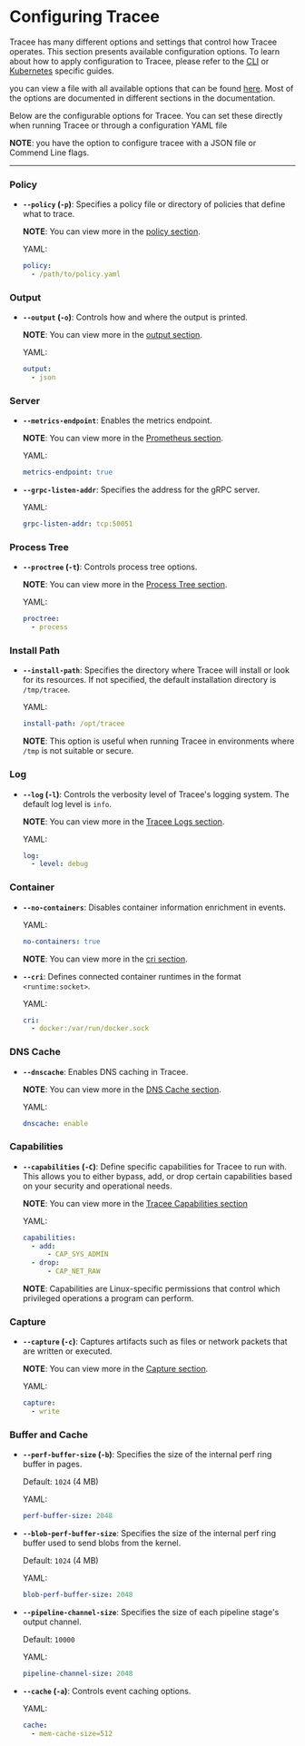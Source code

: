 # Configuring Tracee

Tracee has many different options and settings that control how Tracee operates. 
This section presents available configuration options. To learn about how to apply configuration to Tracee, please refer to the [CLI](./cli.md) or [Kubernetes](./kubernetes.md) specific guides.


you can view a file with all available options that can be found [here](https://github.com/aquasecurity/tracee/blob/main/examples/config/global_config.yaml). Most of the options are documented in different sections in the documentation.


Below are the configurable options for Tracee. You can set these directly when running Tracee or through a configuration YAML file

__NOTE__: you have the option to configure tracee with a JSON file or Commend Line flags.

----

### Policy

- **`--policy` (`-p`)**: Specifies a policy file or directory of policies that define what to trace.

  __NOTE__: You can view more in the [policy section](../../policies/index.md).

  YAML:
  ```yaml
  policy:
    - /path/to/policy.yaml
  ```


### Output

- **`--output` (`-o`)**: Controls how and where the output is printed.

  __NOTE__: You can view more in the [output section](../../outputs/index.md).

  YAML:
  ```yaml
  output:
    - json
  ```


### Server


- **`--metrics-endpoint`**: Enables the metrics endpoint.

  __NOTE__: You can view more in the [Prometheus section](../prometheus.md).

  YAML:
  ```yaml
  metrics-endpoint: true
  ```

- **`--grpc-listen-addr`**: Specifies the address for the gRPC server.

  YAML:
  ```yaml
  grpc-listen-addr: tcp:50051
  ```


### Process Tree

- **`--proctree` (`-t`)**: Controls process tree options.


  __NOTE__: You can view more in the [Process Tree section](../../advanced/data-sources/builtin/process-tree.md).

  YAML:
  ```yaml
  proctree:
    - process
  ```

### Install Path

- **`--install-path`**: Specifies the directory where Tracee will install or look for its resources. If not specified, the default installation directory is `/tmp/tracee`.

  YAML:
  ```yaml
  install-path: /opt/tracee
  ```

  __NOTE__: This option is useful when running Tracee in environments where `/tmp` is not suitable or secure.

### Log

- **`--log` (`-l`)**: Controls the verbosity level of Tracee's logging system. The default log level is `info`.


  __NOTE__: You can view more in the [Tracee Logs section](../../outputs/logging.md).

  YAML:
  ```yaml
  log:
    - level: debug
  ```

### Container

- **`--no-containers`**: Disables container information enrichment in events.

  YAML:
  ```yaml
  no-containers: true
  ```

  __NOTE__: You can view more in the [cri section](../../flags/containers.1.md).

- **`--cri`**: Defines connected container runtimes in the format `<runtime:socket>`.

  YAML:
  ```yaml
  cri:
    - docker:/var/run/docker.sock
  ```

### DNS Cache

- **`--dnscache`**: Enables DNS caching in Tracee.

  __NOTE__: You can view more in the [DNS Cache section](../../advanced/data-sources/builtin/dns.md). 

  YAML:
  ```yaml
  dnscache: enable
  ```

### Capabilities

- **`--capabilities` (`-C`)**: Define specific capabilities for Tracee to run with. This allows you to either bypass, add, or drop certain capabilities based on your security and operational needs.

    
  __NOTE__: You can view more in the [Tracee Capabilities section](../../flags/capabilities.1.md)

  YAML:
  ```yaml
  capabilities:
    - add: 
        - CAP_SYS_ADMIN
    - drop: 
        - CAP_NET_RAW
  ```

  __NOTE__: Capabilities are Linux-specific permissions that control which privileged operations a program can perform.


### Capture

- **`--capture` (`-c`)**: Captures artifacts such as files or network packets that are written or executed.


  __NOTE__: You can view more in the [Capture section](../../flags/capture.1.md).

  YAML:
  ```yaml
  capture:
    - write
  ```

### Buffer and Cache

- **`--perf-buffer-size` (`-b`)**: Specifies the size of the internal perf ring buffer in pages.

  Default: `1024` (4 MB)

  YAML:
  ```yaml
  perf-buffer-size: 2048
  ```

- **`--blob-perf-buffer-size`**: Specifies the size of the internal perf ring buffer used to send blobs from the kernel.

  Default: `1024` (4 MB)

  YAML:
  ```yaml
  blob-perf-buffer-size: 2048
  ```

- **`--pipeline-channel-size`**: Specifies the size of each pipeline stage's output channel.

  Default: `10000`

  YAML:
  ```yaml
  pipeline-channel-size: 2048
  ```

- **`--cache` (`-a`)**: Controls event caching options.

  YAML:
  ```yaml
  cache:
    - mem-cache-size=512
  ```
